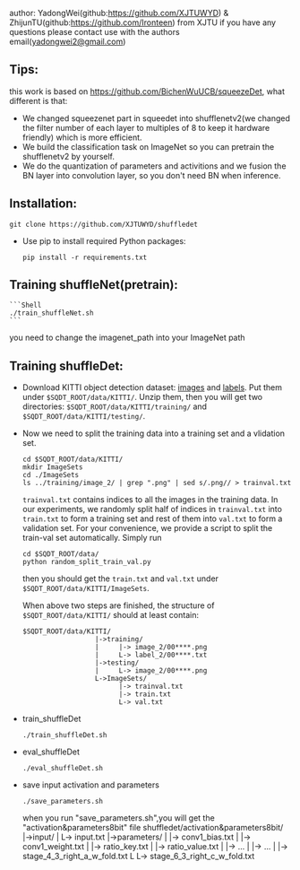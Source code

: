 author: YadongWei(github:https://github.com/XJTUWYD) & ZhijunTU(github:https://github.com/Ironteen) from XJTU if you have any questions please contact use with the authors email(yadongwei2@gmail.com)

## Tips:
this work is based on https://github.com/BichenWuUCB/squeezeDet, what different is that:
- We changed squeezenet part in squeedet into shufflenetv2(we changed the filter number of each layer to multiples of 8 to keep it hardware friendly) which is more efficient.
- We build the classification task on ImageNet so you can pretrain the shufflenetv2 by yourself.
- We do the quantization of parameters and activitions and we fusion the BN layer into convolution layer, so you don't need BN when inference.


## Installation:
  ```Shell
  git clone https://github.com/XJTUWYD/shuffledet
  ```
- Use pip to install required Python packages:
    ```Shell
    pip install -r requirements.txt
    ```
## Training shuffleNet(pretrain):
    ```Shell
    ./train_shuffleNet.sh
    ```
you need to change the imagenet_path into your ImageNet path

## Training shuffleDet:
- Download KITTI object detection dataset: [images](http://www.cvlibs.net/download.php?file=data_object_image_2.zip) and [labels](http://www.cvlibs.net/download.php?file=data_object_label_2.zip). Put them under `$SQDT_ROOT/data/KITTI/`. Unzip them, then you will get two directories:  `$SQDT_ROOT/data/KITTI/training/` and `$SQDT_ROOT/data/KITTI/testing/`. 

- Now we need to split the training data into a training set and a vlidation set. 

  ```Shell
  cd $SQDT_ROOT/data/KITTI/
  mkdir ImageSets
  cd ./ImageSets
  ls ../training/image_2/ | grep ".png" | sed s/.png// > trainval.txt
  ```
  `trainval.txt` contains indices to all the images in the training data. In our experiments, we randomly split half of indices in `trainval.txt` into `train.txt` to form a training set and rest of them into `val.txt` to form a validation set. For your convenience, we provide a script to split the train-val set automatically. Simply run
  
    ```Shell
  cd $SQDT_ROOT/data/
  python random_split_train_val.py
  ```
  
  then you should get the `train.txt` and `val.txt` under `$SQDT_ROOT/data/KITTI/ImageSets`. 

  When above two steps are finished, the structure of `$SQDT_ROOT/data/KITTI/` should at least contain:

  ```Shell
  $SQDT_ROOT/data/KITTI/
                    |->training/
                    |     |-> image_2/00****.png
                    |     L-> label_2/00****.txt
                    |->testing/
                    |     L-> image_2/00****.png
                    L->ImageSets/
                          |-> trainval.txt
                          |-> train.txt
                          L-> val.txt
  ```
- train_shuffleDet
    ```Shell
  ./train_shuffleDet.sh
  ```

- eval_shuffleDet
    ```Shell
  ./eval_shuffleDet.sh
  ```
- save input activation and parameters
    ```Shell
  ./save_parameters.sh
  ```
  when you run "save_parameters.sh",you will get the "activation&parameters8bit" file
   shuffledet/activation&parameters8bit/
                    |->input/
                    |     L-> input.txt
                    |->parameters/
                    |     |-> conv1_bias.txt
                    |     |-> conv1_weight.txt
                    |     |-> ratio_key.txt 
                    |     |-> ratio_value.txt 
                    |     |-> ... 
                    |     |-> ...
                    |     |-> stage_4_3_right_a_w_fold.txt
                    L     L-> stage_6_3_right_c_w_fold.txt
